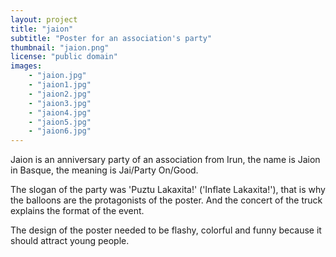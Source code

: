 ```yaml
---
layout: project
title: "jaion"
subtitle: "Poster for an association's party"
thumbnail: "jaion.png"
license: "public domain"
images:
    - "jaion.jpg"
    - "jaion1.jpg"
    - "jaion2.jpg"
    - "jaion3.jpg"
    - "jaion4.jpg"
    - "jaion5.jpg"
    - "jaion6.jpg"
---
```


Jaion is an anniversary party of an association from Irun, the name is Jaion in Basque, the meaning is Jai/Party On/Good.

The slogan of the party was 'Puztu Lakaxita!' ('Inflate Lakaxita!'), that is why the balloons are the protagonists of the poster. And the concert of the truck explains the format of the event.

The design of the poster needed to be flashy, colorful and funny because it should attract young people.
